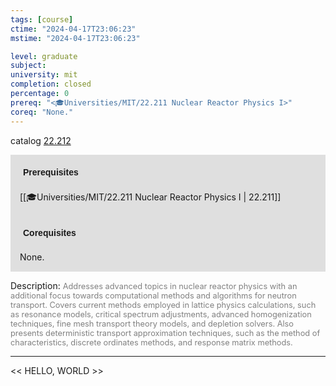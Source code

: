```yaml
---
tags: [course]
ctime: "2024-04-17T23:06:23"
mstime: "2024-04-17T23:06:23"

level: graduate
subject: 
university: mit
completion: closed
percentage: 0
prereq: "<🎓Universities/MIT/22.211 Nuclear Reactor Physics I>"
coreq: "None."
---
```


catalog [22.212](http://student.mit.edu/catalog/m22b.html#22.212)

<span style="display: block; padding: 15px; background-color: rgb(100, 100, 100, 0.2);"><font id="m_prereq2758_0" style="display: block; font-family: Arial, sans-serif; font-weight: bold; padding: 5px">Prerequisites</font><br><span id="prereq2758_0">[[🎓Universities/MIT/22.211 Nuclear Reactor Physics I | 22.211]]</span></span>
<span style="display: block; padding: 15px; background-color: rgb(100, 100, 100, 0.2);"><font id="m_coreq2758_0" style="display: block; font-family: Arial, sans-serif; font-weight: bold; padding: 5px">Corequisites</font><br><span id="coreq2758_0">None.</span></span>

<font style="">Description:</font>
<font style="color: grey; font-size: 0.8rem;">Addresses advanced topics in nuclear reactor physics with an additional focus towards computational methods and algorithms for neutron transport. Covers current methods employed in lattice physics calculations, such as resonance models, critical spectrum adjustments, advanced homogenization techniques, fine mesh transport theory models, and depletion solvers. Also presents deterministic transport approximation techniques, such as the method of characteristics, discrete ordinates methods, and response matrix methods.</font>



---

<< HELLO, WORLD >>
